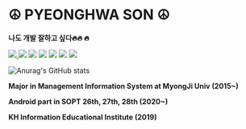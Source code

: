 # ☮ PYEONGHWA SON ☮


**나도 개발 잘하고 싶다🔥🔥 🔥**

<a href="https://github.com/SONPYEONGHWA/SONPYEONGHWA/edit/main/README.md" target="_blank"><img src="https://img.shields.io/badge/Kotlin-orange?style=flat-square&logo=Kotlin&logoColor=white"/> <a href="https://github.com/SONPYEONGHWA/SONPYEONGHWA/edit/main/README.md" target="_blank"><img src="https://img.shields.io/badge/Java-007396?style=flat-square&logo=java&logoColor=white"/></a> <a href="https://github.com/SONPYEONGHWA/SONPYEONGHWA/edit/main/README.md" target="_blank"><img src="https://img.shields.io/badge/Android Studio-3DDC84?style=flat-square&logo=android studio&logoColor=white"/></a>
 <a href="https://github.com/SONPYEONGHWA/SONPYEONGHWA/edit/main/README.md" target="_blank"><img src="https://img.shields.io/badge/Python-3776AB?style=flat-square&logo=python&logoColor=white"/></a> <a href="https://github.com/SONPYEONGHWA/SONPYEONGHWA/edit/main/README.md" target="_blank"><img src="https://img.shields.io/badge/SAP-0FAAFF?style=flat-square&logo=SAP&logoColor=white"/></a> <a href="https://github.com/SONPYEONGHWA/SONPYEONGHWA/edit/main/README.md" target="_blank"><img src="https://img.shields.io/badge/Notion-000000?style=flat-square&logo=notion&logoColor=white"/></a> <a href="https://github.com/SONPYEONGHWA/SONPYEONGHWA/edit/main/README.md" target="_blank"><img src="https://img.shields.io/badge/Slack-4a154b?style=flat-square&logo=notion&logoColor=white"/></a> 




![Anurag's GitHub stats](https://github-readme-stats.vercel.app/api?username=SONPYEONGHWA&hide=contribs,prs)

**Major in Management Information System at MyongJi Univ (2015~)**

**Android part in SOPT 26th, 27th, 28th (2020~)**

**KH Information Educational Institute (2019)**
